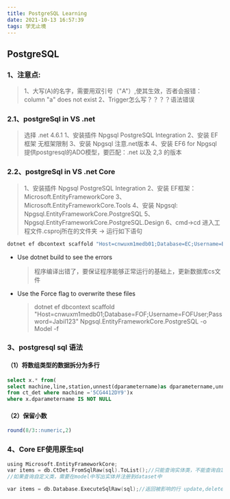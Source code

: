 ```yaml
---
title: PostgreSQL Learning
date: 2021-10-13 16:57:39
tags: 学无止境
---
```


## PostgreSQL

### 1、注意点:

> 1、大写(A)的名字，需要用双引号（"A"）,使其生效，否者会报错： column "a" does not exist
2、Trigger怎么写？？？？语法错误

### 2.1、postgreSql in VS .net

> 选择 .net 4.6.1
1、安装插件 Npgsql PostgreSQL Integration
2、安装 EF框架 无框架限制
3、安装 Npgsql 注意.net版本
4、安装 EF6 for Npgsql 提供postgresql的ADO模型，要匹配：.net 以及 2,3 的版本

### 2.2、postgreSql in VS .net Core

>1、安装插件 Npgsql PostgreSQL Integration
2、安装 EF框架：Microsoft.EntityFrameworkCore
3、Microsoft.EntityFrameworkCore.Tools
4、安装 Npgsql: Npgsql.EntityFrameworkCore.PostgreSQL
5、Npgsql.EntityFrameworkCore.PostgreSQL.Design
6、cmd->cd 进入工程文件.csproj所在的文件夹 -> 运行如下语句

```C
dotnet ef dbcontext scaffold "Host=cnwuxm1medb01;Database=EC;Username=ECUser;Password=Jabil123" Npgsql.EntityFrameworkCore.PostgreSQL -o Model
```

- Use dotnet build to see the errors
    >程序编译出错了，要保证程序能够正常运行的基础上，更新数据库cs文件
- Use the Force flag to overwrite these files
    >dotnet ef dbcontext scaffold "Host=cnwuxm1medb01;Database=FOF;Username=FOFUser;Password=Jabil123" Npgsql.EntityFrameworkCore.PostgreSQL -o Model -f

### 3、postgresql sql 语法

#### （1）将数组类型的数据拆分为多行

```sql
select x.* from(
select machine,line,station,unnest(dparametername)as dparametername,unnest(dparametervalue)as dparametervalue 
from ct_det where machine ='5CG4412DY9')x
where x.dparametername IS NOT NULL
```

#### （2）保留小数

```sql
round(8/3::numeric,2)
```

### 4、Core EF使用原生sql

```C
using Microsoft.EntityFrameworkCore;
var items = db.CtDet.FromSqlRaw(sql).ToList();//只能查询实体类，不能查询自定义类 select
//如果查询自定义类，需要在model中写出实体并注册到dataset中

var items = db.Database.ExecuteSqlRaw(sql);//返回被影响的行 update,delete,insert
```
